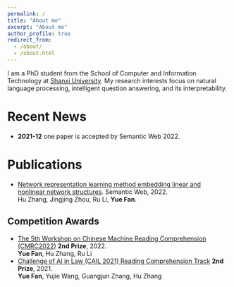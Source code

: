 ```yaml
---
permalink: /
title: "About me"
excerpt: "About me"
author_profile: true
redirect_from: 
  - /about/
  - /about.html
---
```


I am a PhD student from the School of Computer and Information Technology at [Shanxi University](https://www.sxu.edu.cn/). My research interests focus on natural language processing, intelligent question answering, and its interpretability.


Recent News
======
* **2021-12** one paper is accepted by Semantic Web 2022.


Publications
======
* [Network representation learning method embedding linear and nonlinear network structures](https://content.iospress.com/articles/semantic-web/sw212968). Semantic Web, 2022.      
  Hu Zhang, Jingjing Zhou, Ru Li, **Yue Fan**.

Competition Awards
------
* [The 5th Workshop on Chinese Machine Reading Comprehension (CMRC2022)](https://hfl-rc.github.io/cmrc2022/results/) **2nd Prize**, 2022.            
  **Yue Fan**, Hu Zhang, Ru Li
* [Challenge of AI in Law (CAIL 2021) Reading Comprehension Track](http://cail.cipsc.org.cn/task_summit.html?raceID=0&cail_tag=2021) **2nd Prize**, 2021.                    
  **Yue Fan**, Yujie Wang, Guangjun Zhang, Hu Zhang
